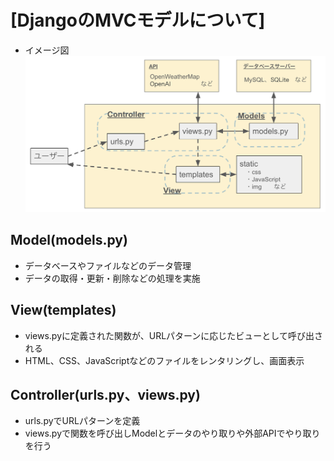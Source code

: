 # [DjangoのMVCモデルについて]

- イメージ図
![Alt text](./img/img12.png)

## Model(models.py)
- データベースやファイルなどのデータ管理
- データの取得・更新・削除などの処理を実施
  
## View(templates)
- views.pyに定義された関数が、URLパターンに応じたビューとして呼び出される
- HTML、CSS、JavaScriptなどのファイルをレンタリングし、画面表示

## Controller(urls.py、views.py)
- urls.pyでURLパターンを定義
- views.pyで関数を呼び出しModelとデータのやり取りや外部APIでやり取りを行う